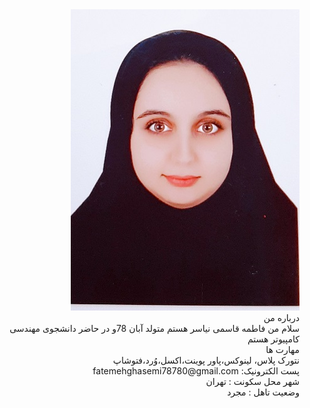 
 <div dir="rtl">
 <img src="pic.jpeg">
 <br>
 درباره من
 <br>
 سلام من فاطمه قاسمی نیاسر هستم متولد آبان 78و در حاضر دانشجوی مهندسی کامپیوتر هستم
 <br>
 مهارت ها
 <br>
  نتورک پلاس، لینوکس،پاور پوینت،اکسل،وُرد،فتوشاپ
 <br>
 پست الکترونیک: fatemehghasemi78780@gmail.com
 <br>
 شهر محل سکونت : تهران
 <br>
 وضعیت تاهل : مجرد
 </div>


